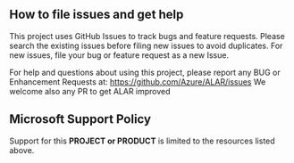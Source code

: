 ## How to file issues and get help  

This project uses GitHub Issues to track bugs and feature requests. Please search the existing 
issues before filing new issues to avoid duplicates.  For new issues, file your bug or 
feature request as a new Issue.

For help and questions about using this project, please report any BUG or Enhancement Requests at: https://github.com/Azure/ALAR/issues
We welcome also any PR to get ALAR improved 
## Microsoft Support Policy  

Support for this **PROJECT or PRODUCT** is limited to the resources listed above.
